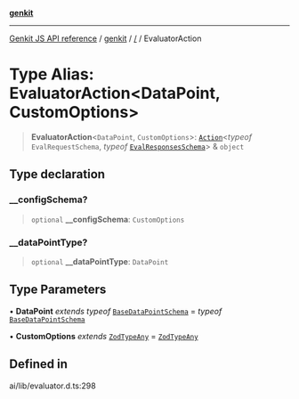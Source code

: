 [**genkit**](../README.md)

***

[Genkit JS API reference](../../README.md) / [genkit](../README.md) / [/](../README.md) / EvaluatorAction

# Type Alias: EvaluatorAction\<DataPoint, CustomOptions\>

> **EvaluatorAction**\<`DataPoint`, `CustomOptions`\>: [`Action`](Action.md)\<*typeof* `EvalRequestSchema`, *typeof* [`EvalResponsesSchema`](../evaluator/variables/EvalResponsesSchema.md)\> & `object`

## Type declaration

### \_\_configSchema?

> `optional` **\_\_configSchema**: `CustomOptions`

### \_\_dataPointType?

> `optional` **\_\_dataPointType**: `DataPoint`

## Type Parameters

• **DataPoint** *extends* *typeof* [`BaseDataPointSchema`](../variables/BaseDataPointSchema.md) = *typeof* [`BaseDataPointSchema`](../variables/BaseDataPointSchema.md)

• **CustomOptions** *extends* [`ZodTypeAny`](../namespaces/z/type-aliases/ZodTypeAny.md) = [`ZodTypeAny`](../namespaces/z/type-aliases/ZodTypeAny.md)

## Defined in

ai/lib/evaluator.d.ts:298
